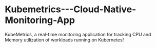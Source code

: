 # Kubemetrics---Cloud-Native-Monitoring-App
KubeMetrics, a real-time monitoring application for tracking CPU and Memory utilization of workloads running on Kubernetes! 
